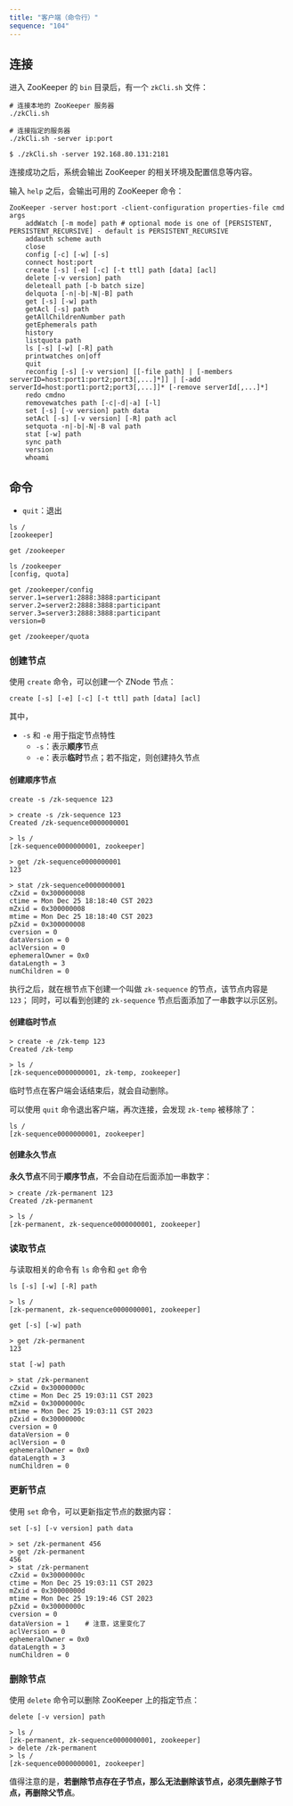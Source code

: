 ```yaml
---
title: "客户端（命令行）"
sequence: "104"
---
```


## 连接

进入 ZooKeeper 的 `bin` 目录后，有一个 `zkCli.sh` 文件：

```text
# 连接本地的 ZooKeeper 服务器
./zkCli.sh

# 连接指定的服务器
./zkCli.sh -server ip:port
```

```text
$ ./zkCli.sh -server 192.168.80.131:2181
```

连接成功之后，系统会输出 ZooKeeper 的相关环境及配置信息等内容。

输入 `help` 之后，会输出可用的 ZooKeeper 命令：

```text
ZooKeeper -server host:port -client-configuration properties-file cmd args
	addWatch [-m mode] path # optional mode is one of [PERSISTENT, PERSISTENT_RECURSIVE] - default is PERSISTENT_RECURSIVE
	addauth scheme auth
	close 
	config [-c] [-w] [-s]
	connect host:port
	create [-s] [-e] [-c] [-t ttl] path [data] [acl]
	delete [-v version] path
	deleteall path [-b batch size]
	delquota [-n|-b|-N|-B] path
	get [-s] [-w] path
	getAcl [-s] path
	getAllChildrenNumber path
	getEphemerals path
	history 
	listquota path
	ls [-s] [-w] [-R] path
	printwatches on|off
	quit 
	reconfig [-s] [-v version] [[-file path] | [-members serverID=host:port1:port2;port3[,...]*]] | [-add serverId=host:port1:port2;port3[,...]]* [-remove serverId[,...]*]
	redo cmdno
	removewatches path [-c|-d|-a] [-l]
	set [-s] [-v version] path data
	setAcl [-s] [-v version] [-R] path acl
	setquota -n|-b|-N|-B val path
	stat [-w] path
	sync path
	version 
	whoami
```

## 命令

- `quit`：退出

```text
ls /
[zookeeper]

get /zookeeper 

ls /zookeeper 
[config, quota]

get /zookeeper/config 
server.1=server1:2888:3888:participant
server.2=server2:2888:3888:participant
server.3=server3:2888:3888:participant
version=0

get /zookeeper/quota 
```

### 创建节点

使用 `create` 命令，可以创建一个 ZNode 节点：

```text
create [-s] [-e] [-c] [-t ttl] path [data] [acl]
```

其中，

- `-s` 和 `-e` 用于指定节点特性
    - `-s`：表示**顺序**节点
    - `-e`：表示**临时**节点；若不指定，则创建持久节点

#### 创建顺序节点

```text
create -s /zk-sequence 123
```

```text
> create -s /zk-sequence 123
Created /zk-sequence0000000001

> ls /
[zk-sequence0000000001, zookeeper]

> get /zk-sequence0000000001 
123

> stat /zk-sequence0000000001 
cZxid = 0x300000008
ctime = Mon Dec 25 18:18:40 CST 2023
mZxid = 0x300000008
mtime = Mon Dec 25 18:18:40 CST 2023
pZxid = 0x300000008
cversion = 0
dataVersion = 0
aclVersion = 0
ephemeralOwner = 0x0
dataLength = 3
numChildren = 0
```

执行之后，就在根节点下创建一个叫做 `zk-sequence` 的节点，该节点内容是 `123`；
同时，可以看到创建的 `zk-sequence` 节点后面添加了一串数字以示区别。

#### 创建临时节点

```text
> create -e /zk-temp 123
Created /zk-temp

> ls /
[zk-sequence0000000001, zk-temp, zookeeper]
```

临时节点在客户端会话结束后，就会自动删除。

可以使用 `quit` 命令退出客户端，再次连接，会发现 `zk-temp` 被移除了：

```text
ls /
[zk-sequence0000000001, zookeeper]
```

#### 创建永久节点

**永久节点**不同于**顺序节点**，不会自动在后面添加一串数字：

```text
> create /zk-permanent 123
Created /zk-permanent

> ls /
[zk-permanent, zk-sequence0000000001, zookeeper]
```

### 读取节点

与读取相关的命令有 `ls` 命令和 `get` 命令

```text
ls [-s] [-w] [-R] path
```

```text
> ls /
[zk-permanent, zk-sequence0000000001, zookeeper]
```

```text
get [-s] [-w] path
```

```text
> get /zk-permanent 
123
```

```text
stat [-w] path
```

```text
> stat /zk-permanent 
cZxid = 0x30000000c
ctime = Mon Dec 25 19:03:11 CST 2023
mZxid = 0x30000000c
mtime = Mon Dec 25 19:03:11 CST 2023
pZxid = 0x30000000c
cversion = 0
dataVersion = 0
aclVersion = 0
ephemeralOwner = 0x0
dataLength = 3
numChildren = 0
```

### 更新节点

使用 `set` 命令，可以更新指定节点的数据内容：

```text
set [-s] [-v version] path data
```

```text
> set /zk-permanent 456
> get /zk-permanent 
456
> stat /zk-permanent 
cZxid = 0x30000000c
ctime = Mon Dec 25 19:03:11 CST 2023
mZxid = 0x30000000d
mtime = Mon Dec 25 19:19:46 CST 2023
pZxid = 0x30000000c
cversion = 0
dataVersion = 1    # 注意，这里变化了
aclVersion = 0
ephemeralOwner = 0x0
dataLength = 3
numChildren = 0
```

### 删除节点

使用 `delete` 命令可以删除 ZooKeeper 上的指定节点：

```text
delete [-v version] path
```

```text
> ls /
[zk-permanent, zk-sequence0000000001, zookeeper]
> delete /zk-permanent 
> ls /
[zk-sequence0000000001, zookeeper]
```

值得注意的是，**若删除节点存在子节点，那么无法删除该节点，必须先删除子节点，再删除父节点**。
